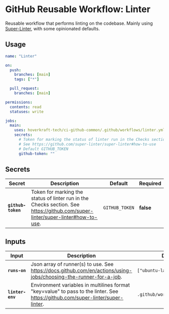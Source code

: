 <!-- start branding -->
<!-- end branding -->
<!-- start title -->

# GitHub Reusable Workflow: Linter

<!-- end title -->
<!-- start badges -->
<!-- end badges -->
<!-- start description -->

Reusable workflow that performs linting on the codebase.
Mainly using [Super-Linter](https://github.com/super-linter/super-linter), with some opinionated defaults.

<!-- end description -->
<!-- start contents -->
<!-- end contents -->

## Usage

<!-- start usage -->

```yaml
name: "Linter"

on:
  push:
    branches: [main]
    tags: ["*"]

  pull_request:
    branches: [main]

permissions:
  contents: read
  statuses: write

jobs:
  main:
    uses: hoverkraft-tech/ci-github-common/.github/workflows/linter.yml@0.14.0
    secrets:
      # Token for marking the status of linter run in the Checks section.
      # See https://github.com/super-linter/super-linter#how-to-use
      # Default GITHUB_TOKEN
      github-token: ""
```

<!-- end usage -->

## Secrets

<!-- start secrets -->

| **Secret**                    | **Description**                                                                                                                  | **Default**               | **Required** |
| ----------------------------- | -------------------------------------------------------------------------------------------------------------------------------- | ------------------------- | ------------ |
| **<code>github-token</code>** | Token for marking the status of linter run in the Checks section. See <https://github.com/super-linter/super-linter#how-to-use>. | <code>GITHUB_TOKEN</code> | **false**    |

<!-- end secrets -->

## Inputs

<!-- start inputs -->

| **Input**                   | **Description**                                                                                                                   | **Default**                             | **Type** | **Required** |
| --------------------------- | --------------------------------------------------------------------------------------------------------------------------------- | --------------------------------------- | -------- | ------------ |
| **<code>runs-on</code>**    | Json array of runner(s) to use. See <https://docs.github.com/en/actions/using-jobs/choosing-the-runner-for-a-job>.                | <code>["ubuntu-latest"]<code>           | `string` | **false**    |
| **<code>linter-env</code>** | Environment variables in multilines format "key=value" to pass to the linter. See <https://github.com/super-linter/super-linter>. | <code>.github/workflows\nactions</code> | `string` | **false**    |

<!-- end inputs -->

<!-- start outputs -->
<!-- end outputs -->
<!-- start [.github/ghadocs/examples/] -->
<!-- end [.github/ghadocs/examples/] -->
